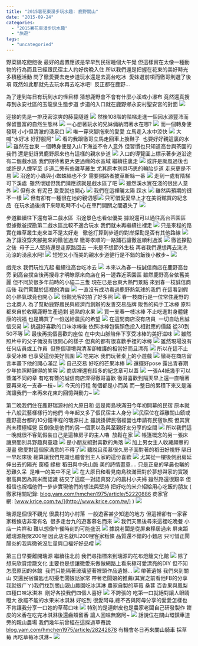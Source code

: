```yaml
---
title: "2015暑花東漫步玩水趣: 鹿野關山"
date: "2015-09-24"
categories: 
  - "2015暑花東漫步玩水趣"
  - "旅遊"
tags: 
  - "uncategoried"
---
```


野菜鍋吃飽飽後 最好的處置應該是早早到民宿睡個大午覺 但這樣實在太像一種動物的行為而且已經跟民宿主人約好傍晚入住 所以我們還是把握在花東的美好時光 多積極活動 問了徹愛要去走步道玩水還是去高台吃冰  愛妹選前項而徹哥則選了後項 既然如此那就先去玩水再去吃冰吧!  反正都在鹿野...

為了達到每日有玩到水的怪目標 猜想鹿野會不會有什麼小溪或小瀑布 竟然還真搜尋到永安社區的玉龍泉生態步道 步道的入口就在鹿野鄉永安村聖安宮的對面 [![](images/20124517154_d706653453.jpg)](http://flickr.com/photos/33703965@N00/20124517154)

迎接的先是一排茂密涼爽的藤蔓隧道 [![](images/20753996761_e2b913c73a.jpg)](http://flickr.com/photos/33703965@N00/20753996761) 然後108階的階梯走進一個因水源豐沛而保留豐富的自然生態林 [![](images/20560326809_d041b1f3a7.jpg)](http://flickr.com/photos/33703965@N00/20560326809) 一心想著玩水的兄妹倆納悶著水在哪? [![](images/20124470804_9737c96b45.jpg)](http://flickr.com/photos/33703965@N00/20124470804) 而一個轉身便發現 小小但清澈的湧泉口 [![](images/20126130883_07408f380a.jpg)](http://flickr.com/photos/33703965@N00/20126130883) 唯一穿夾腳拖來的愛愛 立馬走入水中涼快 [![](images/20126129413_f7342d589f.jpg)](http://flickr.com/photos/33703965@N00/20126129413) 大喊"水好冰 好舒服阿" [![](images/20126128853_f49ee0fa8c.jpg)](http://flickr.com/photos/33703965@N00/20126128853) 看的我跟徹哥立馬走回車上換鞋子  也要好好親這裏的水 [![](images/20737728062_c91ce6f1c5.jpg)](http://flickr.com/photos/33703965@N00/20737728062) 雖然在台東 一個轉身便是入山下海並不令人意外 但習慣也只知道高台與茶園的我們 還是挺訝異鹿野原來也有這樣的親水步道 ![](images/20126127673_37cb074644.jpg) 入口的導覽圖上標示著步道沿途有二個戲水區 我們期待著更大更過癮的水區域 繼續往裏走 [![](images/20754009101_9ebd0db1c9.jpg)](http://flickr.com/photos/33703965@N00/20754009101) 或許是颱風過後也或許是人煙罕至 步道二旁有些雜草叢生 尤其原本別具巧思的輪胎步道 走來更是不易 [![](images/20124484014_f8269efe80.jpg)](http://flickr.com/photos/33703965@N00/20124484014) 沿途的小蟲與小蜘蛛絲也不少 需要開路者披草斬絲一番 [![](images/20560340909_f25a860768.jpg)](http://flickr.com/photos/33703965@N00/20560340909) 走到一處有階梯可下溪處  雖然懷疑但我們猜應該就是戲水區了吧 [![](images/20747074135_25d42e5bd6.jpg)](http://flickr.com/photos/33703965@N00/20747074135) 雖然溪水實在淺的很出人意外 [![](images/20559114100_9b9c7b4dfc.jpg)](http://flickr.com/photos/33703965@N00/20559114100) 但有水 有泥巴 愛愛就也開心 [![](images/20559115360_64e956864f.jpg)](http://flickr.com/photos/33703965@N00/20559115360) 我們在這裡曬太陽 踩水 [![](images/20720843756_58935844ec.jpg)](http://flickr.com/photos/33703965@N00/20720843756) 雖然與預期的很不一樣 [![](images/20559112558_dd2b1a1df5.jpg)](http://flickr.com/photos/33703965@N00/20559112558) 但有卻有一種很在地的親切感![](images/20559113378_7c867dea5c.jpg) 只可惜愛愛早上才在美術館買的紀念品  在玩水過後摘下來晾乾時不小心在車門開關之間遺失了 [![](images/20754015791_60cf936a63.jpg)](http://flickr.com/photos/33703965@N00/20754015791)

步道繼續往下還有第二戲水區  沿途景色也看似優美 據說還可以通往高台茶園區 但據徹爸探勘第二戲水區比較不適合玩水 我們就未再繼續往裡走 [![](images/20747073395_686a839411.jpg)](http://flickr.com/photos/33703965@N00/20747073395) 只是來程的路實在雜草叢生走來並不是太好走   徹爸打算到步道的對岸探勘是否有其他路線 [![](images/20124494314_0f3934e310.jpg)](http://flickr.com/photos/33703965@N00/20124494314) 為了讓沒穿夾腳拖來的徹爸過岸 徹哥孝順的一路鋪石讓徹爸順利過溪 [![](images/20754011991_e6f86280e6.jpg)](http://flickr.com/photos/33703965@N00/20754011991) 徹爸探勘之後  母子三人堅持還是走原路回去 一來是不想節外生枝 再者我們還想再去洗洗沁涼的湧泉水阿! ![](images/20720838926_f150982323.jpg) 短短又小而美的親水步道健行是不錯的飯後小散步~ ![](images/21005598995_57edd9ec22.jpg) 

戲完水 我們玩性亢起 繼續往高台吃冰去 [![](images/20559079700_b149f2f1c5.jpg)](http://flickr.com/photos/33703965@N00/20559079700) 本來以為春一枝誠信商店在鹿野高台旁 到高台撲空後再搜尋才明瞭原來商店在另一邊靠近茶園區 雖然鹿野高台依舊美麗 但不同於很多年前時的小貓二三隻 現在已是台東大熱門景點 來到春一枝誠信商店後 我們驚豔於這裡的清幽 [![](images/20559081418_6b21786837.jpg)](http://flickr.com/photos/33703965@N00/20559081418) 一直沒有成功看過鹿野熱氣球的我們 在這看到假的小熱氣球竟也開心 ![](images/20979368236_bbb8bf7180.jpg) 很觀光客的拍了好多照 [![](images/20125794573_80fabc1a4a.jpg)](http://flickr.com/photos/33703965@N00/20125794573) 春一枝商行是一位常住鹿野的台北商人 為了幫助鹿野農民與經濟而創辦的友善交易品牌 販售的純手工冰棒 原料都來自於收購鹿野生產過剩 過熟的水果 [![](images/20747063925_22fe60311f.jpg)](http://flickr.com/photos/33703965@N00/20747063925) 買一支春一枝冰棒 不止吃進對身體健康的祝福 也是購買了一份送給農民的希望 [![](images/20126117283_c8fa197703.jpg)](http://flickr.com/photos/33703965@N00/20126117283) 在這間商店沒有店員  一切自助且誠信交易 [![](images/20124464364_2ec0b0abf8.jpg)](http://flickr.com/photos/33703965@N00/20124464364) 挑選好喜歡的口味冰棒後 依照冰棒包裝顏色投入相對應的價錢 從30到50不等 [![](images/20559076910_ff0be65887.jpg)](http://flickr.com/photos/33703965@N00/20559076910) 最後再挑個喜歡的座位 在中央山脈陪伴下享受冰棒的美好滋味 [![](images/20720817656_5ac8728f72.jpg)](http://flickr.com/photos/33703965@N00/20720817656) 雖然照片中的父子倆沒有很開心的樣子 但真的都有很喜歡手裡的冰棒 [![](images/20124462134_dc0261f596.jpg)](http://flickr.com/photos/33703965@N00/20124462134) 雖然現場沒有任何店員或工作員  但整個環境與清潔卻維護的相當好而且漂亮 [![](images/20124454354_d4413c6fdf.jpg)](http://flickr.com/photos/33703965@N00/20124454354) 所以在這不止享受冰棒 也享受這份美好氛圍 [![](images/20720814346_1bc66a956b.jpg)](http://flickr.com/photos/33703965@N00/20720814346) 吃完冰 我們玩著桌上的小遊戲 [![](images/20720816746_98e668059c.jpg)](http://flickr.com/photos/33703965@N00/20720816746) 徹哥在商店留言本畫下他的開心滿足 [![](images/20720815846_6b6172005e.jpg)](http://flickr.com/photos/33703965@N00/20720815846) 自己交易 好吃的芒果冰棒 ![](images/20384537973_581280d669.jpg) 還擺好pose 露出青春期少年拍照時難得的笑容 ![](images/20995736232_e063faf15d.jpg) 商店裡還有超多的紀念章可以蓋 [![](images/20737725332_a8b397f4a9.jpg)](http://flickr.com/photos/33703965@N00/20737725332) 一張A4紙幾乎可以蓋滿不同的章 有吃有蓋的誠信商店深得徹哥喜歡 徹哥喜歡到隔天早上還一直嚷著要再來吃一支春一枝~ ![](images/20559083950_4d941ef5a1.jpg) 今天的行程 每個都是小而美 而一整日的累積下來又是滿滿讓我們一來再來花東的回憶與動力~ [![](images/20559083028_eeb6cbed4f.jpg)](http://flickr.com/photos/33703965@N00/20559083028)

第二晚我們住在鹿野瑞源村的大原日和 這是南島秧滿田今年初開幕的民宿 原本就十八般武藝樣樣行的他們 今年起又多了個民宿主人身分 [ ![](images/20124450074_e1a21056e2.jpg)](http://flickr.com/photos/33703965@N00/20124450074)民宿位在距離關山鎮或鹿野高台都約10分鐘車程的瑞源村上 雖說掛牌民宿經營也申請有民宿執照 但其實尚未積極經營 反倒像是他們的另一個家以及與至親好友分享的空間 [![](images/20124453934_1024a94c2a.jpg)](http://flickr.com/photos/33703965@N00/20124453934) 所以我們這一晚就很不客氣假裝自己是這棟房子的主人嚕  放鬆在家 [![](images/20720809116_70ba15179c.jpg)](http://flickr.com/photos/33703965@N00/20720809116) 帳篷概念的另一張床 讓房間別具野趣與童趣 [![](images/20124452504_057e5d4911.jpg)](http://flickr.com/photos/33703965@N00/20124452504) 是小朋友絕對喜歡的角落 [![](images/20126113013_4fbbb2c44f.jpg)](http://flickr.com/photos/33703965@N00/20126113013) 加上男女主人收藏頗豐的漫畫 徹愛對這個家滿意的不得了![](images/20126112233_5076cf369a.jpg) 聽說且羨慕很久房子面對著的稻田好視野 隔日一早起床後 總算讓我們見識也體會到主人家的這份喜歡 [![](images/20753977041_213a904f25.jpg)](http://flickr.com/photos/33703965@N00/20753977041) 尤其從一樓後側廚房延伸出去的陽光 窗檯 綠樹 稻田與中央山脈 美的詩情畫意.... 只是正夏的早晨也曬的恐難久呆  是唯一的美中不足 ![](images/20560308349_8f18d8e711.jpg) 在大原日和看見南島秧滿田對於夢想與家的實踐 很高興因為買米而認識 結交了這麼一對認真努力的農村小夫婦 雖然路還很艱辛 但相信也祝福他們一步步實現他們的想法與堅持 把好吃的米介紹給用心吃飯的朋友 ( 徹家相關紀錄: [blog.yam.com/hmchen1975/article/52220886](http://blog.yam.com/hmchen1975/article/52220886) 商家官網: [www.krice.com.tw/](http://www.krice.com.tw/) ) ![](images/20737711362_d986acc564.jpg) 

瑞源是個很不觀光 很農村的小村落  一般遊客甚少知道的地方 但這裡卻有一家客家粄條店非常有名  很多走台九的遊客慕名而來 ![](images/21005601025_d8bb0791cd.jpg) 我們天黑後尋來這裡吃晚餐 小店一片祥和 難以想像午餐時刻的可能盛況 ![](images/20384539303_51112005e3.jpg) 據說老闆是從屏東移居過來 屏東距離瑞源相聚200哩 因此店名就叫200哩客家粄條 品質還不錯的小麵店 只可惜正鬧腸炎的我與徹爸沒肚量與口福好好品嚐 [![](images/20559077108_6714ae3b8b.jpg)](http://flickr.com/photos/33703965@N00/20559077108)

第三日早要離開瑞源 繼續往北前 我們尋指標來到瑞源的花布燈籠文化館 [![](images/20747057745_db2d2f9108.jpg)](http://flickr.com/photos/33703965@N00/20747057745) 除了想來欣賞燈籠文化 主要也是想讓徹愛來做做網路上看來極可愛漂亮的DIY 但不知怎麼原因的休館  我們只能隔著玻璃望著裡頭作品遺憾... [![](images/20126109963_f1ca5caf4c.jpg)](http://flickr.com/photos/33703965@N00/20126109963) 帶著遺憾 我們來到關山 交還民宿鑰匙也叨擾老闆娘話家常 帶著老闆娘的推薦(其實之前看他FB的分享 我就很ㄏㄚ)我們找到關山親山農園吃冰淇淋 農家自製的草莓 桑葚 百香果與鳳梨四種口味冰淇淋  剛好各投我們四個人喜好 [![](images/20753972381_5ff798d0ca.jpg)](http://flickr.com/photos/33703965@N00/20753972381) 不誇張的 吃第一口就絕對讓人眼睛瞪大 欲罷不能的水果米冰淇淋 好吃到 很愛阿母,總不吝與阿母分享的愛愛怎樣也不肯讓我分享一口她的草莓口味 [![](images/20753972061_a8e0d60be8.jpg)](http://flickr.com/photos/33703965@N00/20753972061) 特別的是連餅皮也是農家老闆自己研發製作 餅皮的米香在吃完冰淇淋後還齒頰留香 讓人回味無窮阿~ ![](images/21005602675_c2c776ee2d.jpg) 話說位在關山環鎮車道旁的親山農場 我們幾年前曾經在這採過草苺說 [blog.yam.com/hmchen1975/article/28242878](http://blog.yam.com/hmchen1975/article/28242878) 有機會冬日再來關山騎車 採草莓 再吃草莓冰淇淋~ [![](images/20559067130_822005f8b5.jpg)](http://flickr.com/photos/33703965@N00/20559067130)

